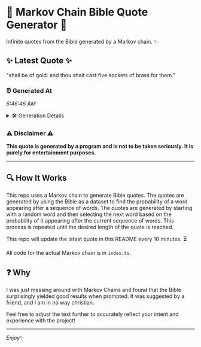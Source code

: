 # 📖 Markov Chain Bible Quote Generator 📖

Infinite quotes from the Bible generated by a Markov chain. ✨

## ✨ Latest Quote ✨
"shall be of gold: and thou shalt cast five sockets of brass for them."

### ⏰ Generated At
*6:46:46 AM*

<details>
    <summary>🛠️ Generation Details</summary>
    <p>
        <strong>🌱 Seed:</strong> shall<br>
        <strong>🔄 Iterations:</strong> 13<br>
        <strong>📜 Context History:</strong><br>[ shall ]: be<br>[ shall, be ]: of<br>[ shall, be, of ]: gold:<br>[ shall, be, of, gold: ]: and<br>[ shall, be, of, gold:, and ]: thou<br>[ shall, be, of, gold:, and, thou ]: shalt<br>[ be, of, gold:, and, thou, shalt ]: cast<br>[ of, gold:, and, thou, shalt, cast ]: five<br>[ gold:, and, thou, shalt, cast, five ]: sockets<br>[ and, thou, shalt, cast, five, sockets ]: of<br>[ thou, shalt, cast, five, sockets, of ]: brass<br>[ shalt, cast, five, sockets, of, brass ]: for<br>[ cast, five, sockets, of, brass, for ]: them.<br>
    </p>
</details>

### ⚠️ Disclaimer ⚠️
**This quote is generated by a program and is not to be taken seriously. It is purely for entertainment purposes.**

---

## 🔍 How It Works

This repo uses a Markov chain to generate Bible quotes. The quotes are generated by using the Bible as a dataset to find the probability of a word appearing after a sequence of words. The quotes are generated by starting with a random word and then selecting the next word based on the probability of it appearing after the current sequence of words. This process is repeated until the desired length of the quote is reached.

This repo will update the latest quote in this README every 10 minutes. ⏳

All code for the actual Markov chain is in `index.ts`.

## ❓ Why

I was just messing around with Markov Chains and found that the Bible surprisingly yielded good results when prompted. 
It was suggested by a friend, and I am in no way christian.

Feel free to adjust the text further to accurately reflect your intent and experience with the project!

---

*Enjoy*✨
